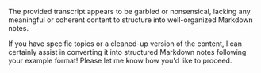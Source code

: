 The provided transcript appears to be garbled or nonsensical, lacking any meaningful or coherent content to structure into well-organized Markdown notes.

If you have specific topics or a cleaned-up version of the content, I can certainly assist in converting it into structured Markdown notes following your example format! Please let me know how you'd like to proceed.